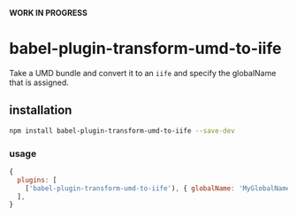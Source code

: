 **WORK IN PROGRESS**

# babel-plugin-transform-umd-to-iife

Take a UMD bundle and convert it to an `iife` and specify the globalName that is assigned.

## installation

```bash
npm install babel-plugin-transform-umd-to-iife --save-dev
```

### usage

```javascript
{
  plugins: [
    ['babel-plugin-transform-umd-to-iife'), { globalName: 'MyGlobalName' }],
  ],
}
```
